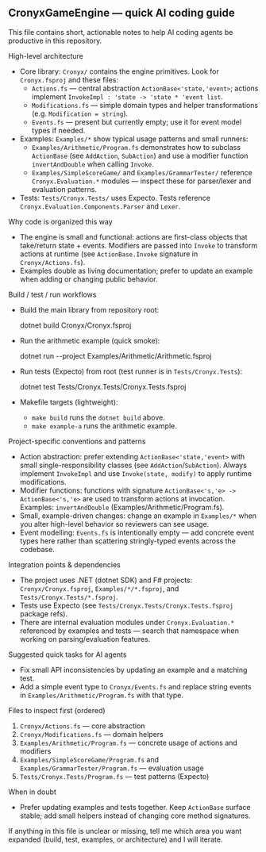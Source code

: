## CronyxGameEngine — quick AI coding guide

This file contains short, actionable notes to help AI coding agents be productive in this repository.

High-level architecture
- Core library: `Cronyx/` contains the engine primitives. Look for `Cronyx.fsproj` and these files:
  - `Actions.fs` — central abstraction `ActionBase<'state,'event>`; actions implement `InvokeImpl : 'state -> 'state * 'event list`.
  - `Modifications.fs` — simple domain types and helper transformations (e.g. `Modification = string`).
  - `Events.fs` — present but currently empty; use it for event model types if needed.
- Examples: `Examples/*` show typical usage patterns and small runners:
  - `Examples/Arithmetic/Program.fs` demonstrates how to subclass `ActionBase` (see `AddAction`, `SubAction`) and use a modifier function `invertAndDouble` when calling `Invoke`.
  - `Examples/SimpleScoreGame/` and `Examples/GrammarTester/` reference `Cronyx.Evaluation.*` modules — inspect these for parser/lexer and evaluation patterns.
- Tests: `Tests/Cronyx.Tests/` uses Expecto. Tests reference `Cronyx.Evaluation.Components.Parser` and `Lexer`.

Why code is organized this way
- The engine is small and functional: actions are first-class objects that take/return state + events. Modifiers are passed into `Invoke` to transform actions at runtime (see `ActionBase.Invoke` signature in `Cronyx/Actions.fs`).
- Examples double as living documentation; prefer to update an example when adding or changing public behavior.

Build / test / run workflows
- Build the main library from repository root:

  dotnet build Cronyx/Cronyx.fsproj

- Run the arithmetic example (quick smoke):

  dotnet run --project Examples/Arithmetic/Arithmetic.fsproj

- Run tests (Expecto) from root (test runner is in `Tests/Cronyx.Tests`):

  dotnet test Tests/Cronyx.Tests/Cronyx.Tests.fsproj

- Makefile targets (lightweight):
  - `make build` runs the `dotnet build` above.
  - `make example-a` runs the arithmetic example.

Project-specific conventions and patterns
- Action abstraction: prefer extending `ActionBase<'state,'event>` with small single-responsibility classes (see `AddAction`/`SubAction`). Always implement `InvokeImpl` and use `Invoke(state, modify)` to apply runtime modifications.
- Modifier functions: functions with signature `ActionBase<'s,'e> -> ActionBase<'s,'e>` are used to transform actions at invocation. Examples: `invertAndDouble` (Examples/Arithmetic/Program.fs).
- Small, example-driven changes: change an example in `Examples/*` when you alter high-level behavior so reviewers can see usage.
- Event modelling: `Events.fs` is intentionally empty — add concrete event types here rather than scattering stringly-typed events across the codebase.

Integration points & dependencies
- The project uses .NET (dotnet SDK) and F# projects: `Cronyx/Cronyx.fsproj`, `Examples/*/*.fsproj`, and `Tests/Cronyx.Tests/*.fsproj`.
- Tests use Expecto (see `Tests/Cronyx.Tests/Cronyx.Tests.fsproj` package refs).
- There are internal evaluation modules under `Cronyx.Evaluation.*` referenced by examples and tests — search that namespace when working on parsing/evaluation features.

Suggested quick tasks for AI agents
- Fix small API inconsistencies by updating an example and a matching test.
- Add a simple event type to `Cronyx/Events.fs` and replace string events in `Examples/Arithmetic/Program.fs` with that type.

Files to inspect first (ordered)
1. `Cronyx/Actions.fs` — core abstraction
2. `Cronyx/Modifications.fs` — domain helpers
3. `Examples/Arithmetic/Program.fs` — concrete usage of actions and modifiers
4. `Examples/SimpleScoreGame/Program.fs` and `Examples/GrammarTester/Program.fs` — evaluation usage
5. `Tests/Cronyx.Tests/Program.fs` — test patterns (Expecto)

When in doubt
- Prefer updating examples and tests together. Keep `ActionBase` surface stable; add small helpers instead of changing core method signatures.

If anything in this file is unclear or missing, tell me which area you want expanded (build, test, examples, or architecture) and I will iterate.
